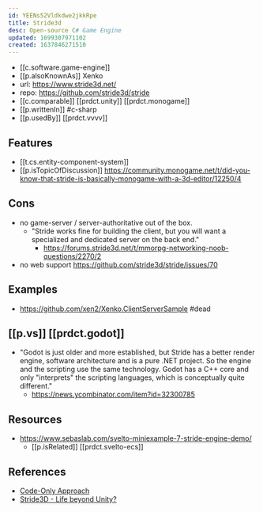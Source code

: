 ```yaml
---
id: YEENs52Vldkdwe2jkkRpe
title: Stride3d
desc: Open-source C# Game Engine
updated: 1699307971102
created: 1637846271510
---
```


- [[c.software.game-engine]]
- [[p.alsoKnownAs]] Xenko
- url: https://www.stride3d.net/
- repo: https://github.com/stride3d/stride
- [[c.comparable]] [[prdct.unity]] [[prdct.monogame]]
- [[p.writtenIn]] #c-sharp
- [[p.usedBy]] [[prdct.vvvv]]

## Features

- [[t.cs.entity-component-system]]
- [[p.isTopicOfDiscussion]] https://community.monogame.net/t/did-you-know-that-stride-is-basically-monogame-with-a-3d-editor/12250/4 

## Cons

- no game-server / server-authoritative out of the box.
  - "Stride works fine for building the client, but you will want a specialized and dedicated server on the back end."
    - https://forums.stride3d.net/t/mmorpg-networking-noob-questions/2270/2
- no web support
  https://github.com/stride3d/stride/issues/70

## Examples

- https://github.com/xen2/Xenko.ClientServerSample #dead

## [[p.vs]] [[prdct.godot]]

- "Godot is just older and more established, but Stride has a better render engine, software architecture and is a pure .NET project. So the engine and the scripting use the same technology. Godot has a C++ core and only "interprets" the scripting languages, which is conceptually quite different."
  - https://news.ycombinator.com/item?id=32300785

## Resources

- https://www.sebaslab.com/svelto-miniexample-7-stride-engine-demo/
  - [[p.isRelated]] [[prdct.svelto-ecs]]

## References

- [Code-Only Approach](https://github.com/stride3d/stride/issues/1295)
- [Stride3D - Life beyond Unity?](https://www.i-programmer.info/news/144-graphics-and-games/16120-stride3d-life-beyond-unity.html)